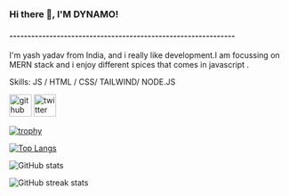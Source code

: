 ### Hi there 👋, I'M DYNAMO!
#### --------------------------------------------------------------
I'm yash yadav from India, and i really like development.I am focussing on MERN stack and i enjoy different spices that comes in javascript .

Skills:  JS / HTML / CSS/ TAILWIND/ NODE.JS


[<img src='https://cdn.jsdelivr.net/npm/simple-icons@3.0.1/icons/github.svg' alt='github' height='40'>](https://github.com/YASH-YADAV-dynamo)  [<img src='https://cdn.jsdelivr.net/npm/simple-icons@3.0.1/icons/twitter.svg' alt='twitter' height='40'>](https://twitter.com/@yashastro23)  

[![trophy](https://github-profile-trophy.vercel.app/?username=YASH-YADAV-dynamo)](https://github.com/ryo-ma/github-profile-trophy)

[![Top Langs](https://github-readme-stats.vercel.app/api/top-langs/?username=YASH-YADAV-dynamo)](https://github.com/anuraghazra/github-readme-stats)

![GitHub stats](https://github-readme-stats.vercel.app/api?username=YASH-YADAV-dynamo&show_icons=true)  

![GitHub streak stats](https://streak-stats.demolab.com/?user=YASH-YADAV-dynamo)  



